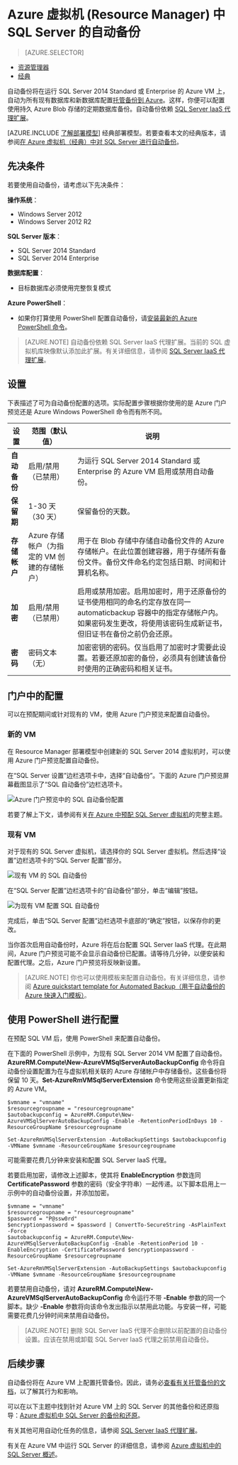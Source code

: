 <properties
	pageTitle="SQL Server 虚拟机 (Resource Manager) 的自动备份 | Azure"
	description="介绍在使用 Resource Manager 的 Azure 虚拟机中运行的 SQL Server 的自动备份功能。"
	services="virtual-machines-windows"
	documentationCenter="na"
	authors="rothja"
	manager="jhubbard"
	editor=""
	tags="azure-resource-manager"/>
<tags
	ms.service="virtual-machines-windows"
	ms.devlang="na"
	ms.topic="article"
	ms.tgt_pltfrm="vm-windows-sql-server"
	ms.workload="infrastructure-services"
	ms.date="11/15/2016"
	wacn.date="12/30/2016"
	ms.author="jroth" />

# Azure 虚拟机 (Resource Manager) 中 SQL Server 的自动备份

> [AZURE.SELECTOR]
- [资源管理器](/documentation/articles/virtual-machines-windows-sql-automated-backup/)
- [经典](/documentation/articles/virtual-machines-windows-classic-sql-automated-backup/)

自动备份将在运行 SQL Server 2014 Standard 或 Enterprise 的 Azure VM 上，自动为所有现有数据库和新数据库配置[托管备份到 Azure](https://msdn.microsoft.com/zh-cn/library/dn449496.aspx)。这样，你便可以配置使用持久 Azure Blob 存储的定期数据库备份。自动备份依赖 [SQL Server IaaS 代理扩展](/documentation/articles/virtual-machines-windows-sql-server-agent-extension/)。

[AZURE.INCLUDE [了解部署模型](../../includes/learn-about-deployment-models-rm-include.md)] 经典部署模型。若要查看本文的经典版本，请参阅[在 Azure 虚拟机（经典）中对 SQL Server 进行自动备份](/documentation/articles/virtual-machines-windows-classic-sql-automated-backup/)。

## 先决条件

若要使用自动备份，请考虑以下先决条件：

**操作系统**：

- Windows Server 2012
- Windows Server 2012 R2

**SQL Server 版本**：

- SQL Server 2014 Standard
- SQL Server 2014 Enterprise

**数据库配置**：

- 目标数据库必须使用完整恢复模式

**Azure PowerShell**：

- 如果你打算使用 PowerShell 配置自动备份，请[安装最新的 Azure PowerShell 命令](https://docs.microsoft.com/powershell/azureps-cmdlets-docs)。

>[AZURE.NOTE] 自动备份依赖 SQL Server IaaS 代理扩展。当前的 SQL 虚拟机库映像默认添加此扩展。有关详细信息，请参阅 [SQL Server IaaS 代理扩展](/documentation/articles/virtual-machines-windows-sql-server-agent-extension/)。

## 设置

下表描述了可为自动备份配置的选项。实际配置步骤根据你使用的是 Azure 门户预览还是 Azure Windows PowerShell 命令而有所不同。

|设置|范围（默认值）|说明|
|---|---|---|
|**自动备份**|启用/禁用（已禁用）|为运行 SQL Server 2014 Standard 或 Enterprise 的 Azure VM 启用或禁用自动备份。|
|**保留期**|1-30 天（30 天）|保留备份的天数。|
|**存储帐户**|Azure 存储帐户（为指定的 VM 创建的存储帐户）|用于在 Blob 存储中存储自动备份文件的 Azure 存储帐户。在此位置创建容器，用于存储所有备份文件。备份文件命名约定包括日期、时间和计算机名称。|
|**加密**|启用/禁用（已禁用）|启用或禁用加密。启用加密时，用于还原备份的证书使用相同的命名约定存放在同一 automaticbackup 容器中的指定存储帐户内。如果密码发生更改，将使用该密码生成新证书，但旧证书在备份之前仍会还原。|
|**密码**|密码文本（无）|加密密钥的密码。仅当启用了加密时才需要此设置。若要还原加密的备份，必须具有创建该备份时使用的正确密码和相关证书。|

## 门户中的配置
可以在预配期间或针对现有的 VM，使用 Azure 门户预览来配置自动备份。

### 新的 VM
在 Resource Manager 部署模型中创建新的 SQL Server 2014 虚拟机时，可以使用 Azure 门户预览配置自动备份。

在“SQL Server 设置”边栏选项卡中，选择“自动备份”。下面的 Azure 门户预览屏幕截图显示了“SQL 自动备份”边栏选项卡。

![Azure 门户预览中的 SQL 自动备份配置](./media/virtual-machines-windows-sql-automated-backup/azure-sql-arm-autobackup.png)

若要了解上下文，请参阅有关[在 Azure 中预配 SQL Server 虚拟机](/documentation/articles/virtual-machines-windows-portal-sql-server-provision/)的完整主题。

### 现有 VM
对于现有的 SQL Server 虚拟机，请选择你的 SQL Server 虚拟机。然后选择“设置”边栏选项卡的“SQL Server 配置”部分。

![现有 VM 的 SQL 自动备份](./media/virtual-machines-windows-sql-automated-backup/azure-sql-rm-autobackup-existing-vms.png)

在“SQL Server 配置”边栏选项卡的“自动备份”部分，单击“编辑”按钮。

![为现有 VM 配置 SQL 自动备份](./media/virtual-machines-windows-sql-automated-backup/azure-sql-rm-autobackup-configuration.png)

完成后，单击“SQL Server 配置”边栏选项卡底部的“确定”按钮，以保存你的更改。

当你首次启用自动备份时，Azure 将在后台配置 SQL Server IaaS 代理。在此期间，Azure 门户预览可能不会显示自动备份已配置。请等待几分钟，以便安装和配置代理。之后，Azure 门户预览将反映新设置。

>[AZURE.NOTE] 你也可以使用模板来配置自动备份。有关详细信息，请参阅 [Azure quickstart template for Automated Backup（用于自动备份的 Azure 快速入门模板）](https://github.com/Azure/azure-quickstart-templates/tree/master/101-vm-sql-existing-autobackup-update)。

## 使用 PowerShell 进行配置

在预配 SQL VM 后，使用 PowerShell 来配置自动备份。

在下面的 PowerShell 示例中，为现有 SQL Server 2014 VM 配置了自动备份。**AzureRM.Compute\\New-AzureVMSqlServerAutoBackupConfig** 命令将自动备份设置配置为在与虚拟机相关联的 Azure 存储帐户中存储备份。这些备份将保留 10 天。**Set-AzureRmVMSqlServerExtension** 命令使用这些设置更新指定的 Azure VM。

	$vmname = "vmname"
	$resourcegroupname = "resourcegroupname"
    $autobackupconfig = AzureRM.Compute\New-AzureVMSqlServerAutoBackupConfig -Enable -RetentionPeriodInDays 10 -ResourceGroupName $resourcegroupname

    Set-AzureRmVMSqlServerExtension -AutoBackupSettings $autobackupconfig -VMName $vmname -ResourceGroupName $resourcegroupname

可能需要花费几分钟来安装和配置 SQL Server IaaS 代理。

若要启用加密，请修改上述脚本，使其将 **EnableEncryption** 参数连同 **CertificatePassword** 参数的密码（安全字符串）一起传递。以下脚本启用上一示例中的自动备份设置，并添加加密。

	$vmname = "vmname"
	$resourcegroupname = "resourcegroupname"
	$password = "P@ssw0rd"
	$encryptionpassword = $password | ConvertTo-SecureString -AsPlainText -Force  
	$autobackupconfig = AzureRM.Compute\New-AzureVMSqlServerAutoBackupConfig -Enable -RetentionPeriod 10 -EnableEncryption -CertificatePassword $encryptionpassword -ResourceGroupName $resourcegroupname

	Set-AzureRmVMSqlServerExtension -AutoBackupSettings $autobackupconfig -VMName $vmname -ResourceGroupName $resourcegroupname

若要禁用自动备份，请对 **AzureRM.Compute\\New-AzureVMSqlServerAutoBackupConfig** 命令运行不带 **-Enable** 参数的同一个脚本。缺少 **-Enable** 参数将向该命令发出指示以禁用此功能。与安装一样，可能需要花费几分钟时间来禁用自动备份。

>[AZURE.NOTE] 删除 SQL Server IaaS 代理不会删除以前配置的自动备份设置。应该在禁用或卸载 SQL Server IaaS 代理之前禁用自动备份。

## 后续步骤

自动备份将在 Azure VM 上配置托管备份。因此，请务必[查看有关托管备份的文档](https://msdn.microsoft.com/zh-cn/library/dn449496.aspx)，以了解其行为和影响。

可以在以下主题中找到针对 Azure VM 上的 SQL Server 的其他备份和还原指导：[Azure 虚拟机中 SQL Server 的备份和还原](/documentation/articles/virtual-machines-windows-sql-backup-recovery/)。

有关其他可用自动化任务的信息，请参阅 [SQL Server IaaS 代理扩展](/documentation/articles/virtual-machines-windows-sql-server-agent-extension/)。

有关在 Azure VM 中运行 SQL Server 的详细信息，请参阅 [Azure 虚拟机中的 SQL Server 概述](/documentation/articles/virtual-machines-windows-sql-server-iaas-overview/)。

<!---HONumber=Mooncake_0808_2016-->